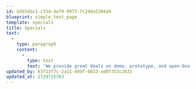 ```yaml
---
id: bd55ddc1-c334-4ef9-997f-7c240a5306d4
blueprint: simple_text_page
template: specials
title: Specials
text:
  -
    type: paragraph
    content:
      -
        type: text
        text: 'We provide great deals on demo, prototype, and open-box items from time to time. Call for more.'
updated_by: 63f13f7c-2a11-499f-b033-ad0f353c2031
updated_at: 1729715763
---
```

